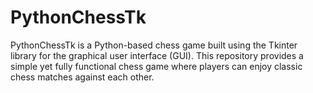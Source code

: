# PythonChessTk
PythonChessTk is a Python-based chess game built using the Tkinter library for the graphical user interface (GUI). This repository provides a simple yet fully functional chess game where players can enjoy classic chess matches against each other.
